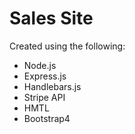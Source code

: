 # Sales Site
Created using the following:
- Node.js
- Express.js
- Handlebars.js
- Stripe API
- HMTL 
- Bootstrap4